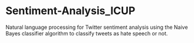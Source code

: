 # Sentiment-Analysis_ICUP
Natural language processing for Twitter sentiment analysis using the Naive Bayes classifier algorithm to classify tweets as hate speech or not.
